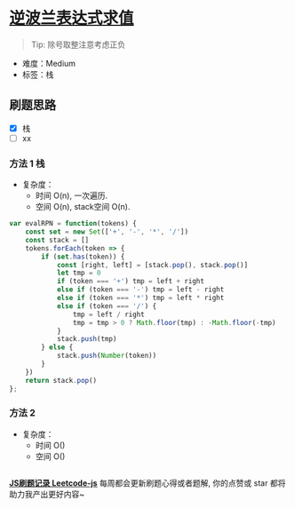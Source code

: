 # [逆波兰表达式求值](https://leetcode-cn.com/problems/evaluate-reverse-polish-notation/)

> Tip: 除号取整注意考虑正负

- 难度：Medium
- 标签：栈

## 刷题思路

- [x] 栈
- [ ] xx

### 方法 1 栈

- 复杂度：
    - 时间 O(n), 一次遍历.
    - 空间 O(n), stack空间 O(n).

``` js
var evalRPN = function(tokens) {
    const set = new Set(['+', '-', '*', '/'])
    const stack = []
    tokens.forEach(token => {
        if (set.has(token)) {
            const [right, left] = [stack.pop(), stack.pop()]
            let tmp = 0
            if (token === '+') tmp = left + right
            else if (token === '-') tmp = left - right
            else if (token === '*') tmp = left * right
            else if (token === '/') {
                tmp = left / right
                tmp = tmp > 0 ? Math.floor(tmp) : -Math.floor(-tmp)
            }
            stack.push(tmp)
        } else {
            stack.push(Number(token))
        }
    })
    return stack.pop()
};
```

### 方法 2

- 复杂度：
    - 时间 O()
    - 空间 O()

``` js

```

**[JS刷题记录 Leetcode-js](https://github.com/Nodreame/leetcode-js)** 每周都会更新刷题心得或者题解, 你的点赞或 star 都将助力我产出更好内容~
